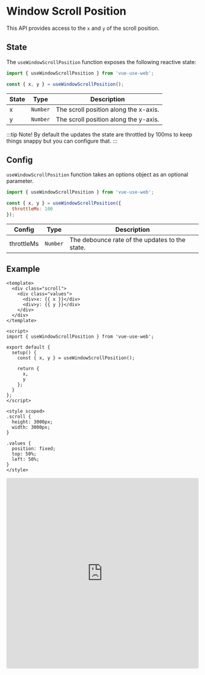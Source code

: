 # Window Scroll Position

This API provides access to the `x` and `y` of the scroll position.

## State

The `useWindowScrollPosition` function exposes the following reactive state:

```js
import { useWindowScrollPosition } from 'vue-use-web';

const { x, y } = useWindowScrollPosition();
```

| State | Type     | Description                           |
| ----- | -------- | ------------------------------------- |
| x     | `Number` | The scroll position along the x-axis. |
| y     | `Number` | The scroll position along the y-axis. |

:::tip Note!
By default the updates the state are throttled by 100ms to keep things snappy but you can configure that.
:::

## Config

`useWindowScrollPosition` function takes an options object as an optional parameter.

```js
import { useWindowScrollPosition } from 'vue-use-web';

const { x, y } = useWindowScrollPosition({
  throttleMs: 100
});
```

| Config     | Type     | Description                                    |
| ---------- | -------- | ---------------------------------------------- |
| throttleMs | `Number` | The debounce rate of the updates to the state. |

## Example

```vue
<template>
  <div class="scroll">
    <div class="values">
      <div>x: {{ x }}</div>
      <div>y: {{ y }}</div>
    </div>
  </div>
</template>

<script>
import { useWindowScrollPosition } from 'vue-use-web';

export default {
  setup() {
    const { x, y } = useWindowScrollPosition();

    return {
      x,
      y
    };
  }
};
</script>

<style scoped>
.scroll {
  height: 3000px;
  width: 3000px;
}

.values {
  position: fixed;
  top: 50%;
  left: 50%;
}
</style>
```

<iframe src="https://codesandbox.io/embed/vue-use-web-usescript-jv4mv?fontsize=14&module=%2Fsrc%2FApp.vue" title="vue-use-web: use scroll position" allow="geolocation; microphone; camera; midi; vr; accelerometer; gyroscope; payment; ambient-light-sensor; encrypted-media; usb" style="width:100%; height:500px; border:0; border-radius: 4px; overflow:hidden;" sandbox="allow-modals allow-forms allow-popups allow-scripts allow-same-origin"></iframe>
